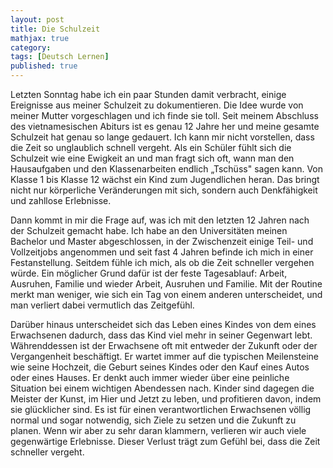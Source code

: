 ```yaml
---
layout: post
title: Die Schulzeit
mathjax: true
category:
tags: [Deutsch Lernen]
published: true
---
```

Letzten Sonntag habe ich ein paar Stunden damit verbracht, einige Ereignisse aus meiner Schulzeit zu dokumentieren. Die Idee wurde von meiner Mutter vorgeschlagen und ich finde sie toll. Seit meinem Abschluss des vietnamesischen Abiturs ist es genau 12 Jahre her und meine gesamte Schulzeit hat genau so lange gedauert. Ich kann mir nicht vorstellen, dass die Zeit so unglaublich schnell vergeht. Als ein Schüler fühlt sich die Schulzeit wie eine Ewigkeit an und man fragt sich oft, wann man den Hausaufgaben und den Klassenarbeiten endlich „Tschüss" sagen kann. Von Klasse 1 bis Klasse 12 wächst ein Kind zum Jugendlichen heran. Das bringt nicht nur körperliche Veränderungen mit sich, sondern auch Denkfähigkeit und zahllose Erlebnisse.

Dann kommt in mir die Frage auf, was ich mit den letzten 12 Jahren nach der Schulzeit gemacht habe. Ich habe an den Universitäten meinen Bachelor und Master abgeschlossen, in der Zwischenzeit einige Teil- und Vollzeitjobs angenommen und seit fast 4 Jahren befinde ich mich in einer Festanstellung. Seitdem fühle ich mich, als ob die Zeit schneller vergehen würde. Ein möglicher Grund dafür ist der feste Tagesablauf: Arbeit, Ausruhen, Familie und wieder Arbeit, Ausruhen und Familie. Mit der Routine merkt man weniger, wie sich ein Tag von einem anderen unterscheidet, und man verliert dabei vermutlich das Zeitgefühl.

Darüber hinaus unterscheidet sich das Leben eines Kindes von dem eines Erwachsenen dadurch, dass das Kind viel mehr in seiner Gegenwart lebt. Währenddessen ist der Erwachsene oft mit entweder der Zukunft oder der Vergangenheit beschäftigt. Er wartet immer auf die typischen Meilensteine wie seine Hochzeit, die Geburt seines Kindes oder den Kauf eines Autos oder eines Hauses. Er denkt auch immer wieder über eine peinliche Situation bei einem wichtigen Abendessen nach. Kinder sind dagegen die Meister der Kunst, im Hier und Jetzt zu leben, und profitieren davon, indem sie glücklicher sind. Es ist für einen verantwortlichen Erwachsenen völlig normal und sogar notwendig, sich Ziele zu setzen und die Zukunft zu planen. Wenn wir aber zu sehr daran klammern, verlieren wir auch viele gegenwärtige Erlebnisse. Dieser Verlust trägt zum Gefühl bei, dass die Zeit schneller vergeht.